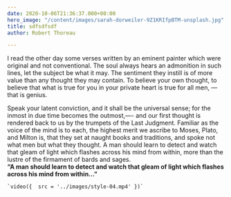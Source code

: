 ```yaml
---
date: 2020-10-06T21:36:37.000+00:00
hero_image: "/content/images/sarah-dorweiler-9Z1KRIfpBTM-unsplash.jpg"
title: sdfsdfsdf
author: Robert Thoreau

---
```

I read the other day some verses written by an eminent painter which were original and not conventional. The soul always hears an admonition in such lines, let the subject be what it may. The sentiment they instill is of more value than any thought they may contain. To believe your own thought, to believe that what is true for you in your private heart is true for all men, — that is genius.

Speak your latent conviction, and it shall be the universal sense; for the inmost in due time becomes the outmost,—- and our first thought is rendered back to us by the trumpets of the Last Judgment. Familiar as the voice of the mind is to each, the highest merit we ascribe to Moses, Plato, and Milton is, that they set at naught books and traditions, and spoke not what men but what they thought. A man should learn to detect and watch that gleam of light which flashes across his mind from within, more than the lustre of the firmament of bards and sages.  
**“A man should learn to detect and watch that gleam of light which flashes across his mind from within…”**

    `video({  src = '../images/style-04.mp4' })`
